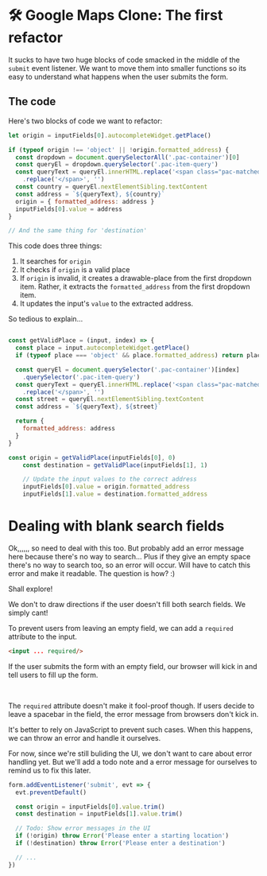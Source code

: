 # 🛠️ Google Maps Clone: The first refactor

It sucks to have two huge blocks of code smacked in the middle of the `submit` event listener. We want to move them into smaller functions so its easy to understand what happens when the user submits the form. 

## The code 

Here's two blocks of code we want to refactor: 

```js
let origin = inputFields[0].autocompleteWidget.getPlace()

if (typeof origin !== 'object' || !origin.formatted_address) {
  const dropdown = document.querySelectorAll('.pac-container')[0]
  const queryEl = dropdown.querySelector('.pac-item-query')
  const queryText = queryEl.innerHTML.replace('<span class="pac-matched">', '')
    .replace('</span>', '')
  const country = queryEl.nextElementSibling.textContent
  const address = `${queryText}, ${country}`
  origin = { formatted_address: address }
  inputFields[0].value = address
}

// And the same thing for 'destination'
```

This code does three things: 

1. It searches for `origin`
2. It checks if `origin` is a valid place 
3. If `origin` is invalid, it creates a drawable-place from the first dropdown item. Rather, it extracts the `formatted_address` from the first dropdown item. 
4. It updates the input's `value` to the extracted address. 

So tedious to explain...

```js

const getValidPlace = (input, index) => {
  const place = input.autocompleteWidget.getPlace()
  if (typeof place === 'object' && place.formatted_address) return place

  const queryEl = document.querySelector('.pac-container')[index]
    .querySelector('.pac-item-query')
  const queryText = queryEl.innerHTML.replace('<span class="pac-matched">', '')
    .replace('</span>', '')
  const street = queryEl.nextElementSibling.textContent
  const address = `${queryText}, ${street}`

  return {
    formatted_address: address
  }
}
```

```js
const origin = getValidPlace(inputFields[0], 0)
    const destination = getValidPlace(inputFields[1], 1)

    // Update the input values to the correct address
    inputFields[0].value = origin.formatted_address
    inputFields[1].value = destination.formatted_address

```


# Dealing with blank search fields

Ok,,,,,, so need to deal with this too. But probably add an error message here because there's no way to search... Plus if they give an empty space there's no way to search too, so an error will occur. Will have to catch this error and make it readable. The question is how? :)

Shall explore!





We don't to draw directions if the user doesn't fill both search fields. We simply cant! 

To prevent users from leaving an empty field, we can add a `required` attribute to the input. 

```html
<input ... required/>
```

If the user submits the form with an empty field, our browser will kick in and tell users to fill up the form. 

<figure>
  <img src="/images/2018/" alt="">
  <figcaption></figcaption>
</figure>

The `required` attribute doesn't make it fool-proof though. If users decide to leave a spacebar in the field, the error message from browsers don't kick in.

It's better to rely on JavaScript to prevent such cases. When this happens, we can throw an error and handle it ourselves. 

For now, since we're still buliding the UI, we don't want to care about error handling yet. But we'll add a todo note and a error message for ourselves to remind us to fix this later. 

```js
form.addEventListener('submit', evt => {
  evt.preventDefault()

  const origin = inputFields[0].value.trim()
  const destination = inputFields[1].value.trim()

  // Todo: Show error messages in the UI
  if (!origin) throw Error('Please enter a starting location')
  if (!destination) throw Error('Please enter a destination')

  // ...
})
```